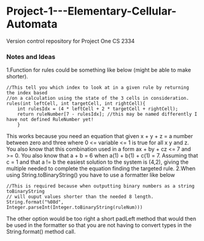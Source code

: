 # Project-1---Elementary-Cellular-Automata
Version control repository for Project One CS 2334
### Notes and Ideas
1.Function for rules could be something like below (might be able to make shorter).
```
//This tell you which index to look at in a given rule by returning the index based 
//on a calculation using the state of the 3 cells in consideration.
rules(int leftCell, int targetCell, int rightCell){
	int rulesIdx = (4 * leftCell + 2 * targetCell + rightCell);
	return ruleNumber[7 - rulesIdx]; //this may be named differently I have not defined RuleNumber yet!
	}
```
This works because you need an equation that given x + y + z = a number between zero and three where 0 <= variable <= 1 is true for all x y and z. You also know that this combination used in a form ax + by + cz <= 7 and >= 0. You also know that a + b = 6 when a(1) + b(1) + c(1) = 7. Assuming that c = 1 and that a != b the easiest solution to the system is (4,2), giving the multiple needed to complete the equation finding the targeted rule.
2.When using String.toBinaryString() you have to use a formatter like below
```
//This is required because when outputting binary numbers as a string toBinaryString
// will ouput values shorter than the needed 8 length.
String.format("%08d", Integer.parseInt(Integer.toBinaryString(ruleNum)))
```
The other option would be too right a short padLeft method that would then be used in the formatter so that you are not having to convert types in the String.format() method call.
```
